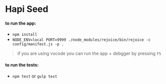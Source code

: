 # Hapi Seed


#### to run the app:
- `npm install`
- `NODE_ENV=local PORT=9999 ./node_modules/rejoice/bin/rejoice -c config/manifest.js -p .`

> if you are using vscode you can run the app + debgger by pressing `F5` 

#### to run the tests:
- `npm test` or `gulp test`